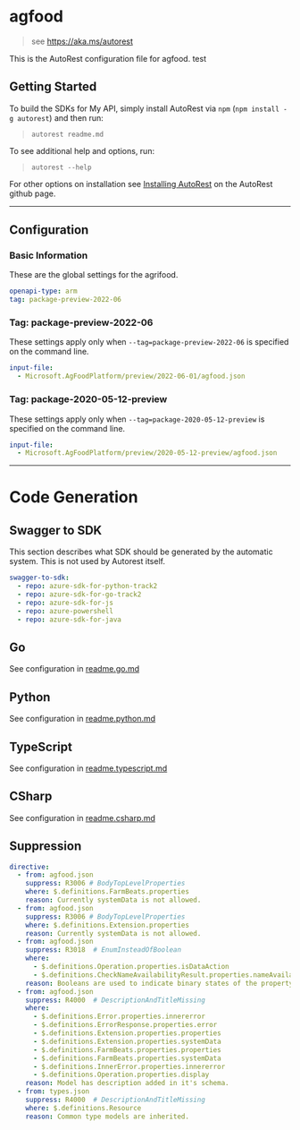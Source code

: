 # agfood

> see https://aka.ms/autorest

This is the AutoRest configuration file for agfood.
test

## Getting Started

To build the SDKs for My API, simply install AutoRest via `npm` (`npm install -g autorest`) and then run:

> `autorest readme.md`

To see additional help and options, run:

> `autorest --help`

For other options on installation see [Installing AutoRest](https://aka.ms/autorest/install) on the AutoRest github page.

---

## Configuration

### Basic Information

These are the global settings for the agrifood.

``` yaml
openapi-type: arm
tag: package-preview-2022-06
```


### Tag: package-preview-2022-06

These settings apply only when `--tag=package-preview-2022-06` is specified on the command line.

```yaml $(tag) == 'package-preview-2022-06'
input-file:
  - Microsoft.AgFoodPlatform/preview/2022-06-01/agfood.json
```
### Tag: package-2020-05-12-preview

These settings apply only when `--tag=package-2020-05-12-preview` is specified on the command line.

``` yaml $(tag) == 'package-2020-05-12-preview'
input-file:
  - Microsoft.AgFoodPlatform/preview/2020-05-12-preview/agfood.json
```

---

# Code Generation

## Swagger to SDK

This section describes what SDK should be generated by the automatic system.
This is not used by Autorest itself.

``` yaml $(swagger-to-sdk)
swagger-to-sdk:
  - repo: azure-sdk-for-python-track2
  - repo: azure-sdk-for-go-track2
  - repo: azure-sdk-for-js
  - repo: azure-powershell
  - repo: azure-sdk-for-java
```

## Go

See configuration in [readme.go.md](./readme.go.md)

## Python

See configuration in [readme.python.md](./readme.python.md)

## TypeScript

See configuration in [readme.typescript.md](./readme.typescript.md)

## CSharp

See configuration in [readme.csharp.md](./readme.csharp.md)

## Suppression

``` yaml
directive:
  - from: agfood.json
    suppress: R3006 # BodyTopLevelProperties
    where: $.definitions.FarmBeats.properties    
    reason: Currently systemData is not allowed.
  - from: agfood.json
    suppress: R3006 # BodyTopLevelProperties
    where: $.definitions.Extension.properties    
    reason: Currently systemData is not allowed.
  - from: agfood.json
    suppress: R3018  # EnumInsteadOfBoolean
    where:
      - $.definitions.Operation.properties.isDataAction
      - $.definitions.CheckNameAvailabilityResult.properties.nameAvailable 
    reason: Booleans are used to indicate binary states of the property, enum is not appropriate.
  - from: agfood.json
    suppress: R4000  # DescriptionAndTitleMissing
    where:
      - $.definitions.Error.properties.innererror
      - $.definitions.ErrorResponse.properties.error
      - $.definitions.Extension.properties.properties
      - $.definitions.Extension.properties.systemData
      - $.definitions.FarmBeats.properties.properties
      - $.definitions.FarmBeats.properties.systemData
      - $.definitions.InnerError.properties.innererror
      - $.definitions.Operation.properties.display
    reason: Model has description added in it's schema.
  - from: types.json
    suppress: R4000  # DescriptionAndTitleMissing
    where: $.definitions.Resource
    reason: Common type models are inherited.
```
